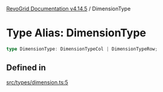 [RevoGrid Documentation v4.14.5](README.md) / DimensionType

# Type Alias: DimensionType

```ts
type DimensionType: DimensionTypeCol | DimensionTypeRow;
```

## Defined in

[src/types/dimension.ts:5](https://github.com/revolist/revogrid/blob/395fb64310e6654557393205ff295dbb2f4142c5/src/types/dimension.ts#L5)

